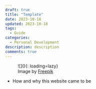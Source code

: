 ```yaml
---
draft: true
title: "Template"
date: 2023-10-18
updated: 2023-10-18
tags: 
  - Guide
categories:
  - Personal Development
description: description
comments: true
---
```


<figure markdown>
  ![](){: loading=lazy}
  <figcaption>Image by <a href="https://www.freepik.com/">Freepik</a></figcaption>
</figure>

- How and why this website came to be

<!--more-->